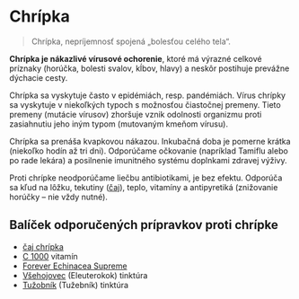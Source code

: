 Chrípka
=======


> Chrípka, nepríjemnosť spojená „bolesťou celého tela“.
> 
> 

**Chrípka je nákazlivé vírusové ochorenie**, ktoré má výrazné celkové príznaky
(horúčka, bolesti svalov, kĺbov, hlavy) a neskôr postihuje prevážne dýchacie
cesty.

Chrípka sa vyskytuje často v epidémiách, resp. pandémiách. Vírus chrípky sa
vyskytuje v niekoľkých typoch s možnosťou čiastočnej premeny. Tieto premeny
(mutácie vírusov) zhoršuje vznik odolnosti organizmu proti zasiahnutiu jeho iným
typom (mutovaným kmeňom vírusu).

Chrípka sa prenáša kvapkovou nákazou. Inkubačná doba je pomerne krátka (niekoľko
hodín až tri dni). Odporúčame očkovanie (napríklad Tamiflu alebo po rade lekára)
a posilnenie imunitného systému doplnkami zdravej výživy.

Proti chrípke neodporúčame liečbu antibiotikami, je bez efektu. Odporúča sa kľud
na lôžku, tekutiny ([čaj](/#p/chripka-caj)), teplo, vitamíny a antipyretiká
(znižovanie horúčky – nie vždy nutné).

Balíček odporučených prípravkov proti chrípke
---------------------------------------------

* [čaj chrípka](/#p/chripka-caj)
* [C 1000](/#p/c-1000) vitamín
* [Forever Echinacea Supreme](/#p/forever-echinacea-supreme)
* [Všehojovec](/#p/vsehojovec) (Eleuterokok) tinktúra
* [Tužobník](/#p/tuzobnik) (Tužebník) tinktúra
